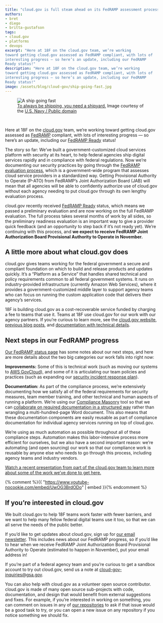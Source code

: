 ```yaml
---
title: "cloud.gov is full steam ahead on its FedRAMP assessment process"
authors:
- bret
- diego
- britta-gustafson
tags:
- cloud.gov
- platforms
- devops
excerpt: "Here at 18F on the cloud.gov team, we’re working
toward getting cloud.gov assessed as FedRAMP compliant, with lots of
interesting progress — so here’s an update, including our FedRAMP
Ready status!"
description: "Here at 18F on the cloud.gov team, we’re working
toward getting cloud.gov assessed as FedRAMP compliant, with lots of
interesting progress — so here’s an update, including our FedRAMP
Ready status!"
image: /assets/blog/cloud-gov/ship-going-fast.jpg
---
```

<figure>
	<img src="{{site.baseurl}}/assets/blog/cloud-gov/ship-going-fast.jpg" alt="A ship going fast">
	<figcaption><a href="https://18f.gsa.gov/2015/10/09/cloud-gov-launch/">To always be shipping, you need a shipyard.</a> Image courtesy of the <a href="https://www.flickr.com/photos/usnavy/8428935049/">U.S. Navy / Public domain</a></figcaption>
</figure>
<br>

Here at 18F on the [cloud.gov](https://cloud.gov/) team, we’re working
toward getting cloud.gov assessed as
[FedRAMP](https://www.fedramp.gov/) compliant, with lots of
interesting progress — so here’s an update, including our [FedRAMP
Ready](https://www.fedramp.gov/marketplace/fedramp-ready-systems/18f-cloud-gov/)
status!

The story so far: We’ve built a government-customized cloud services
platform with security at its heart, to help federal agencies ship
digital services rapidly and in compliance with federal regulations. Now
we’re documenting our security practices by going through the [FedRAMP
evaluation process](https://www.fedramp.gov/about-us/about/), which is
a government-wide program that assesses cloud service providers in a
standardized way. Getting Provisional Authority to Operate (P-ATO) from
FedRAMP’s Joint Authorization Board (JAB) will mean that all agencies
will be able to confidently authorize use of cloud.gov without each
agency needing to put cloud.gov through its own lengthy evaluation
process.

cloud.gov recently received [FedRAMP
Ready](https://www.fedramp.gov/marketplace/fedramp-ready-systems/18f-cloud-gov/)
status, which means we passed a preliminary evaluation and are now
working on the full FedRAMP evaluation. The full process takes several
months of work by all sides, so the preliminary readiness evaluation is
an important way to give a provider quick feedback (and an opportunity
to step back if it’s not ready yet). We’re continuing with this process,
and **we expect to receive FedRAMP Joint Authorization Board Provisional
Authority to Operate in November.**

A little more about what cloud.gov does
---------------------------------------

cloud.gov gives teams working for the federal government a secure and
compliant foundation on which to build and release products and updates
quickly. It’s a “Platform as a Service” that handles shared technical
and policy requirements common to all federal government systems. It
runs on industry-provided infrastructure (currently Amazon Web
Services), where it provides a government-customized middle layer to
support agency teams who can focus on running the custom application
code that delivers their agency’s services.

18F is building cloud.gov as a cost-recoverable service funded by
charging a fee to teams that use it. Teams at 18F use cloud.gov for our
work with our agency partners. If you’re curious to learn more, see the
[cloud.gov website](https://cloud.gov/), [previous blog
posts](https://18f.gsa.gov/tags/cloud-gov/), and
[documentation with technical details](https://docs.cloud.gov/intro/overview/what-is-cloudgov/).

Next steps in our FedRAMP progress
----------------------------------

[Our FedRAMP status
page](https://www.fedramp.gov/marketplace/fedramp-ready-systems/18f-cloud-gov/)
has some notes about our next steps, and here are more details about the
two big categories our work falls into right now:

**Improvements:** Some of this is technical work (such as moving our
systems to [AWS GovCloud](https://aws.amazon.com/govcloud-us/)), and
some of it is articulating our team policies and practices (such as
expanding our [security incident response
plan](https://docs.cloud.gov/ops/security-ir/)).

**Documentation:** As part of the compliance process, we’re extensively
documenting how we satisfy all of the federal requirements for security
measures, team member training, and other technical and human aspects of
running a platform. We’re using our [Compliance
Masonry](https://github.com/opencontrol/compliance-masonry) tool so
that we can [collaborate on required documentation in a structured
way](https://github.com/18F/cg-compliance) rather than wrangling a
multi-hundred-page Word document. This also means that these
documentation components are easily reusable as part of compliance
documentation for individual agency services running on top of
cloud.gov.

We’re using as much automation as possible throughout all of these
compliance steps. Automation makes this labor-intensive process more
efficient for ourselves, but we also have a second important reason:
we’re automating (and open sourcing) our work so that our compliance
work is reusable by anyone else who needs to go through this process,
including agency teams and industry vendors.

[Watch a recent presentation from part of the cloud.gov team to learn
more about some of the work we’ve done to get here.](https://www.youtube-nocookie.com/embed/UwOG3BrdODo)

{% comment %}{{ "https://www.youtube-nocookie.com/embed/UwOG3BrdODo" | embed }}{% endcomment %}

If you’re interested in cloud.gov
---------------------------------

We built cloud.gov to help 18F teams work faster with fewer barriers,
and we want to help many fellow federal digital teams use it too, so
that we can all serve the needs of the public better.

If you’d like to get updates about cloud.gov, sign up for [our email
newsletter](https://cloud.gov/#contact). This includes news about our
FedRAMP progress, so if you’d like to hear when we receive FedRAMP Joint
Authorization Board Provisional Authority to Operate (estimated to
happen in November), put your email address in!

If you’re part of a federal agency team and you’re curious to get a
sandbox account to try out cloud.gov, send us a note at
[cloud-gov-inquiries@gsa.gov](mailto:cloud-gov-inquiries@gsa.gov).

You can also help with cloud.gov as a volunteer open source contributor.
cloud.gov is made of many open source sub-projects with code,
documentation, and design that would benefit from external suggestions
and fixes. For example, if you’re interested in working on something,
you can comment on issues in any of [our
repositories](https://docs.cloud.gov/ops/repos/) to ask if that issue
would be a good task to try, or you can open a new issue on any
repository if you notice something we should fix.

